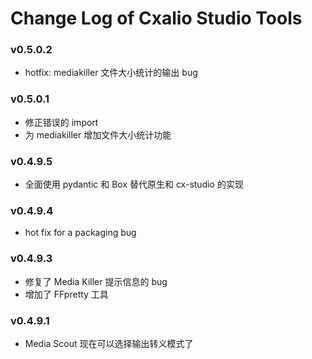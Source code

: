 # Change Log of Cxalio Studio Tools

### v0.5.0.2

- hotfix: mediakiller 文件大小统计的输出 bug

### v0.5.0.1

- 修正错误的 import
- 为 mediakiller 增加文件大小统计功能

### v0.4.9.5

- 全面使用 pydantic 和 Box 替代原生和 cx-studio 的实现

### v0.4.9.4

- hot fix for a packaging bug

### v0.4.9.3

- 修复了 Media Killer 提示信息的 bug
- 增加了 FFpretty 工具

### v0.4.9.1

- Media Scout 现在可以选择输出转义模式了
